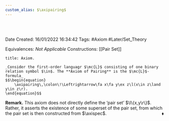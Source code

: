 ```yaml
---
custom_alias: $\axipairing$
---
```


<br />
<br />

Date Created: 16/01/2022 16:34:42
Tags: #Axiom #Later/Set_Theory

Equivalences: _Not Applicable_
Constructions: [[Pair Set]]

``` ad-Axiom
title: Axiom.

_Consider the first-order languagr $\mc{L}$ consisting of one binary relation symbol $\in$. The **Axiom of Pairing** is the $\mc{L}$-formula_
$$\begin{equation}
    \axipairing\,\colon\!\Leftrightarrow\fa x\fa y\ex z\l(x\in z\land y\in z\r).
\end{equation}$$

```

**Remark.** This axiom does not directly define the $\textrm{`}$pair set$\textrm{'}$ $\l\{x,y\r\}$. Rather, it asserts the existence of some superset of the pair set, from which the pair set is then constructed from $\axispec$.<span style="float:right;">$\blacklozenge$</span>
